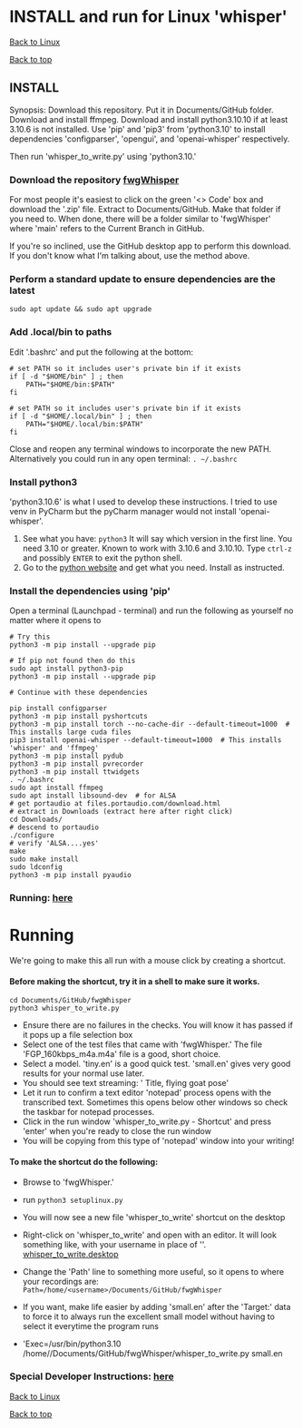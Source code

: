 # INSTALL and run for Linux 'whisper'
[Back to Linux](FAQ_linux.md)

[Back to top](../README.md)

## INSTALL
Synopsis:  Download this repository.   Put it in Documents/GitHub folder.
Download and install ffmpeg.   Download and install python3.10.10 if at least 3.10.6 is not installed.  Use 'pip' and 'pip3' from
'python3.10' to install dependencies 'configparser', 'opengui', and 'openai-whisper' respectively.

Then run 'whisper_to_write.py' using 'python3.10.'


### Download the repository [fwgWhisper](http://www.github.com/famouswriter978/fwgwhisper)
For most people it's easiest to click on the green '<> Code' box and download the '.zip' file.  Extract to Documents/GitHub.  Make that folder if you need to.  When done, there will be a folder similar to 'fwgWhisper' where 'main' refers to the Current Branch in GitHub.

If you're so inclined, use the GitHub desktop app to perform this download.  If you don't know what I'm talking about, use the method above.


### Perform a standard update to ensure dependencies are the latest
`sudo apt update && sudo apt upgrade`


### Add .local/bin to paths
Edit '.bashrc' and put the following at the bottom:

```
# set PATH so it includes user's private bin if it exists
if [ -d "$HOME/bin" ] ; then
    PATH="$HOME/bin:$PATH"
fi

# set PATH so it includes user's private bin if it exists
if [ -d "$HOME/.local/bin" ] ; then
    PATH="$HOME/.local/bin:$PATH"
fi
```
Close and reopen any terminal windows to incorporate the new PATH.   Alternatively you could run in any open terminal:
`. ~/.bashrc`


### Install python3
'python3.10.6' is what I used to develop these instructions.  I tried to use venv in PyCharm but the pyCharm manager would not install 'openai-whisper'.

1. See what you have:  `python3`   It will say which version in the first line.  You need 3.10 or greater.  Known to work with 3.10.6 and 3.10.10.  Type `ctrl-z` and possibly `ENTER` to exit the python shell.
2. Go to the [python website](https://www.python.org/downloads/) and get what you need.  Install as instructed.


### Install the dependencies using 'pip'
Open a terminal (Launchpad - terminal) and run the following as yourself no matter where it opens to

```
# Try this
python3 -m pip install --upgrade pip

# If pip not found then do this
sudo apt install python3-pip
python3 -m pip install --upgrade pip

# Continue with these dependencies

pip install configparser
python3 -m pip install pyshortcuts
python3 -m pip install torch --no-cache-dir --default-timeout=1000  # This installs large cuda files
pip3 install openai-whisper --default-timeout=1000  # This installs 'whisper' and 'ffmpeg'
python3 -m pip install pydub
python3 -m pip install pvrecorder
python3 -m pip install ttwidgets
. ~/.bashrc
sudo apt install ffmpeg
sudo apt install libsound-dev  # for ALSA
# get portaudio at files.portaudio.com/download.html
# extract in Downloads (extract here after right click)
cd Downloads/
# descend to portaudio
./configure
# verify 'ALSA....yes'
make
sudo make install
sudo ldconfig
python3 -m pip install pyaudio
```

### Running:  [here](RUNNING_linux.md)

# Running
We're going to make this all run with a mouse click by creating a shortcut.

#### Before making the shortcut, try it in a shell to make sure it works.
``` commandline
cd Documents/GitHub/fwgWhisper
python3 whisper_to_write.py
```
   - Ensure there are no failures in the checks.  You will know it has passed if it pops up a file selection box
   - Select one of the test files that came with 'fwgWhisper.'  The file 'FGP_160kbps_m4a.m4a' file is a good, short choice.
   - Select a model.  'tiny.en' is a good quick test.  'small.en' gives very good results for your normal use later.
   - You should see text streaming:   '<time stamp> Title, flying goat pose'
   - Let it run to confirm a text editor 'notepad' process opens with the transcribed text.   Sometimes this opens below other windows so check the taskbar for notepad processes.
   - Click in the run window 'whisper_to_write.py - Shortcut' and press 'enter' when you're ready to close the run window
   - You will be copying from this type of 'notepad' window into your writing!

#### To make the shortcut do the following:
   - Browse to 'fwgWhisper.'
   - run `python3 setuplinux.py`
   - You will now see a new file 'whisper_to_write' shortcut on the desktop
   - Right-click on 'whisper_to_write' and open with an editor.  It will look something like, with your username in place of '<user>'.
        [whisper_to_write.desktop](../whisper_to_write.desktop)
   - Change the 'Path' line to something more useful, so it opens to where your recordings are:
`Path=/home/<username>/Documents/GitHub/fwgWhisper`

   - If you want, make life easier by adding 'small.en' after the 'Target:' data to force it to always run the excellent small model without having to select it everytime the program runs

   - 'Exec=/usr/bin/python3.10 /home/<username>/Documents/GitHub/fwgWhisper/whisper_to_write.py small.en

### Special Developer Instructions:  [here](DEVELOPER.md)

[Back to Linux](FAQ_linux.md)

[Back to top](../README.md)
